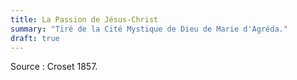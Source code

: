 ```yaml
---
title: La Passion de Jésus-Christ
summary: "Tiré de la Cité Mystique de Dieu de Marie d'Agréda."
draft: true
---
```


Source : Croset 1857.

